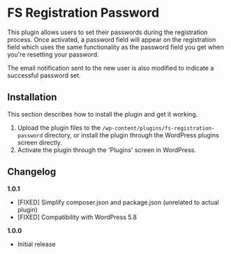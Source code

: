 # FS Registration Password #

This plugin allows users to set their passwords during the registration process. Once activated, a password field will appear on the registration field which uses the same functionality as the password field you get when you're resetting your password.

The email notification sent to the new user is also modified to indicate a successful password set.

## Installation ##

This section describes how to install the plugin and get it working.

1. Upload the plugin files to the `/wp-content/plugins/fs-registration-password` directory, or install the plugin through the WordPress plugins screen directly.
2. Activate the plugin through the 'Plugins' screen in WordPress.

## Changelog ##

**1.0.1**

* [FIXED] Simplify composer.json and package.json (unrelated to actual plugin)
* [FIXED] Compatibility with WordPress 5.8

**1.0.0**

* Initial release
